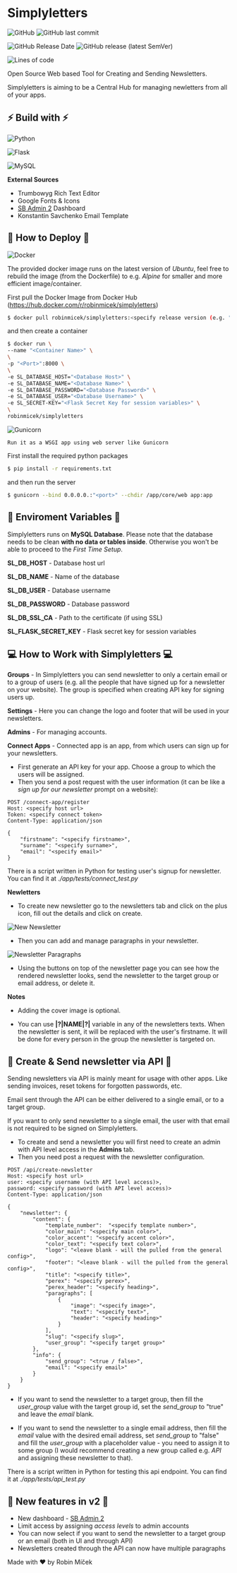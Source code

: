 # Simplyletters

![GitHub](https://img.shields.io/github/license/robinmicek/Simplyletters)
![GitHub last commit](https://img.shields.io/github/last-commit/robinmicek/simplyletters)

![GitHub Release Date](https://img.shields.io/github/release-date/robinmicek/simplyletters)
![GitHub release (latest SemVer)](https://img.shields.io/github/v/release/robinmicek/simplyletters)

![Lines of code](https://img.shields.io/tokei/lines/github/robinmicek/simplyletters)

Open Source Web based Tool for Creating and Sending Newsletters.

Simplyletters is aiming to be a Central Hub for managing newletters from all of your apps.


## ⚡ Build with ⚡
![Python](https://img.shields.io/badge/python-3670A0?style=for-the-badge&logo=python&logoColor=ffdd54)

![Flask](https://img.shields.io/badge/flask-%23000.svg?style=for-the-badge&logo=flask&logoColor=white)

![MySQL](https://img.shields.io/badge/mysql-%2300f.svg?style=for-the-badge&logo=mysql&logoColor=white)

**External Sources**

* Trumbowyg Rich Text Editor
* Google Fonts & Icons
* [SB Admin 2](https://github.com/StartBootstrap/startbootstrap-sb-admin-2) Dashboard
* Konstantin Savchenko Email Template



## 🔌 How to Deploy 🔌
![Docker](https://img.shields.io/badge/docker-%230db7ed.svg?style=for-the-badge&logo=docker&logoColor=white)

The provided docker image runs on the latest version of _Ubuntu_, feel free to 
rebuild the image (from the Dockerfile) to e.g. _Alpine_ for smaller and more efficient image/container. 

First pull the Docker Image from Docker Hub (https://hub.docker.com/r/robinmicek/simplyletters)
```bash
$ docker pull robinmicek/simplyletters:<specify release version (e.g. "v2.0")>
```
and then create a container
```bash
$ docker run \
--name "<Container Name>" \
\
-p "<Port>":8000 \
\
-e SL_DATABASE_HOST="<Database Host>" \
-e SL_DATABASE_NAME="<Database Name>" \
-e SL_DATABASE_PASSWORD="<Database Password>" \
-e SL_DATABASE_USER="<Database Username>" \
-e SL_SECRET-KEY="<Flask Secret Key for session variables>" \
\
robinmicek/simplyletters
```


![Gunicorn](https://img.shields.io/badge/gunicorn-%298729.svg?style=for-the-badge&logo=gunicorn&logoColor=white)

    Run it as a WSGI app using web server like Gunicorn

First install the required python packages
```bash
$ pip install -r requirements.txt
``` 
and then run the server

```bash
$ gunicorn --bind 0.0.0.0.:"<port>" --chdir /app/core/web app:app
```



## 🔐 Enviroment Variables 🔐
Simplyletters runs on **MySQL Database**. Please note that the database needs to be clean **with no data or tables inside**. Otherwise you won't be able to proceed to the *First Time Setup*.

**SL_DB_HOST** - Database host url

**SL_DB_NAME** - Name of the database

**SL_DB_USER** - Database username

**SL_DB_PASSWORD** - Database password

**SL_DB_SSL_CA** - Path to the certificate (if using SSL)

**SL_FLASK_SECRET_KEY** - Flask secret key for session variables



## 💻 How to Work with Simplyletters 💻

**Groups** - In Simplyletters you can send newsletter to only a certain email or to a group of users (e.g. all the people that have signed up for a newsletter on your website). The group is specified when creating API key for signing users up.

**Settings** - Here you can change the logo and footer that will be used in your newsletters.

**Admins** - For managing accounts.

**Connect Apps** - Connected app is an app, from which users can sign up for your newsletters.
* First generate an API key for your app. Choose a group to which the users will be assigned.
* Then you send a post request with the user information (it can be like a *sign up for our newsletter* prompt on a website):

```
POST /connect-app/register
Host: <specify host url>
Token: <specify connect token>
Content-Type: application/json

{
    "firstname": "<specify firstname>",
    "surname": "<specify surname>",
    "email": "<specify email>"
}
```

There is a script written in Python for testing user's signup for newsletter. You can find it at *./app/tests/connect_test.py*

**Newletters**
* To create new newsletter go to the newsletters tab and click on the plus icon, fill out the details and click on create.

![New Newsletter](/img/newsletter-new.png)

* Then you can add and manage paragraphs in your newsletter. 

![Newsletter Paragraphs](/img/newsletter-paragraphs.png)

* Using the buttons on top of the newsletter page you can see how the rendered newsletter looks, send the newsletter to the target group or email address, or delete it.

**Notes**

* Adding the cover image is optional.

* You can use **|?|NAME|?|** variable in any of the newsletters texts. When the newsletter is sent, it will be replaced with the user's firstname. It will be done for every person in the group the newsletter is targeted on.



## 📲 Create & Send newsletter via API 📲

Sending newsletters via API is mainly meant for usage with other apps. Like sending invoices, reset tokens for forgotten passwords, etc. 

Email sent through the API can be either delivered to a single email, or to a target group.

If you want to only send newsletter to a single email, the user with that email is not required to be signed on Simplyletters.

* To create and send a newsletter you will first need to create an admin with API level access in the **Admins** tab. 
* Then you need post a request with the newsletter configuration. 

```
POST /api/create-newsletter
Host: <specify host url>
user: <specify username (with API level access)>,
password: <specify password (with API level access)>
Content-Type: application/json

{
    "newsletter": {
        "content": {
            "template_number":  "<specify template number>",
            "color_main": "<specify main color>",
            "color_accent": "<specify accent color>", 
            "color_text": "<specify text color>",
            "logo": "<leave blank - will the pulled from the general config>",
            "footer": "<leave blank - will the pulled from the general config>", 
            "title": "<specify title>", 
            "perex": "<specify perex>", 
            "perex_header": "<specify heading>",
            "paragraphs": [
                {
                    "image": "<specify image>",
                    "text": "<specify text>",
                    "header": "<specify heading>"
                }
            ],
            "slug": "<specify slug>", 
            "user_group": "<specify target group>"
        },
        "info": {
            "send_group": "<true / false>",
            "email": "<specify email>"
        }
    }
}
```

*  If you want to send the newsletter to a target group, then fill the _user_group_ value with the target group id, set the _send_group_ to "true" and leave the _email_ blank.

*  If you want to send the newsletter to a single email address, then fill the _email_ value with the desired email address, set _send_group_ to "false" and fill the _user_group_ with a placeholder value - you need to assign it to some group (I would recommend creating a new group called e.g. _API_ and assigning these newsletter to that).


There is a script written in Python for testing this api endpoint. You can find it at *./app/tests/api_test.py*



## 📣 New features in v2 📣

* New dashboard - [SB Admin 2](https://github.com/StartBootstrap/startbootstrap-sb-admin-2)
* Limit access by assigning _access levels_ to admin accounts
* You can now select if you want to send the newsletter to a target group or an email (both in UI and through API)
* Newsletters created through the API can now have multiple paragraphs


Made with ❤ by Robin Míček
